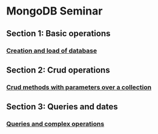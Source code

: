# MongoDB Seminar


## Section 1: Basic operations
### [Creation and load of database](BasicOperations.md)

## Section 2: Crud operations
### [Crud methods with parameters over a collection](CrudOperations.md)

## Section 3: Queries and dates
### [Queries and complex operations](ComplexOperations.md)
